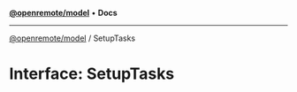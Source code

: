 [**@openremote/model**](../README.md) • **Docs**

***

[@openremote/model](../globals.md) / SetupTasks

# Interface: SetupTasks

